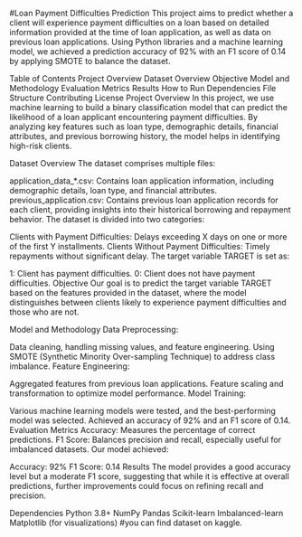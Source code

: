 #Loan Payment Difficulties Prediction
This project aims to predict whether a client will experience payment difficulties on a loan based on detailed information provided at the time of loan application, as well as data on previous loan applications. Using Python libraries and a machine learning model, we achieved a prediction accuracy of 92% with an F1 score of 0.14 by applying SMOTE to balance the dataset.

Table of Contents Project Overview Dataset Overview Objective Model and Methodology Evaluation Metrics Results How to Run Dependencies File Structure Contributing License Project Overview In this project, we use machine learning to build a binary classification model that can predict the likelihood of a loan applicant encountering payment difficulties. By analyzing key features such as loan type, demographic details, financial attributes, and previous borrowing history, the model helps in identifying high-risk clients.

Dataset Overview The dataset comprises multiple files:

application_data_*.csv: Contains loan application information, including demographic details, loan type, and financial attributes. previous_application.csv: Contains previous loan application records for each client, providing insights into their historical borrowing and repayment behavior. The dataset is divided into two categories:

Clients with Payment Difficulties: Delays exceeding X days on one or more of the first Y installments. Clients Without Payment Difficulties: Timely repayments without significant delay. The target variable TARGET is set as:

1: Client has payment difficulties. 0: Client does not have payment difficulties. Objective Our goal is to predict the target variable TARGET based on the features provided in the dataset, where the model distinguishes between clients likely to experience payment difficulties and those who are not.

Model and Methodology Data Preprocessing:

Data cleaning, handling missing values, and feature engineering. Using SMOTE (Synthetic Minority Over-sampling Technique) to address class imbalance. Feature Engineering:

Aggregated features from previous loan applications. Feature scaling and transformation to optimize model performance. Model Training:

Various machine learning models were tested, and the best-performing model was selected. Achieved an accuracy of 92% and an F1 score of 0.14. Evaluation Metrics Accuracy: Measures the percentage of correct predictions. F1 Score: Balances precision and recall, especially useful for imbalanced datasets. Our model achieved:

Accuracy: 92% F1 Score: 0.14 Results The model provides a good accuracy level but a moderate F1 score, suggesting that while it is effective at overall predictions, further improvements could focus on refining recall and precision.

Dependencies Python 3.8+ NumPy Pandas Scikit-learn Imbalanced-learn Matplotlib (for visualizations) #you can find dataset on kaggle.
